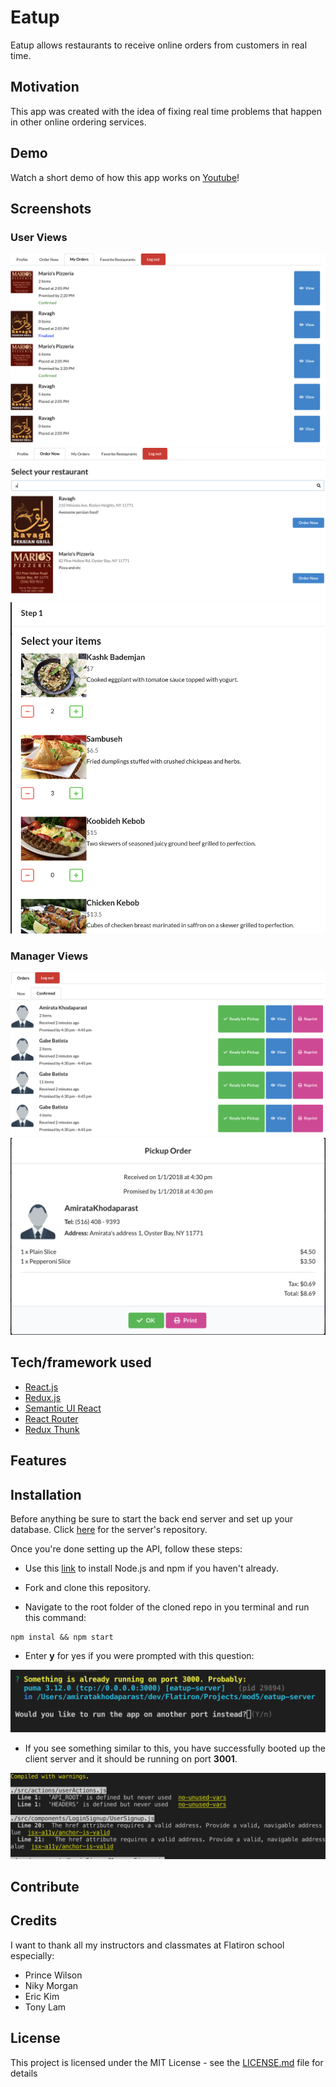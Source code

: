 # Eatup

Eatup allows restaurants to receive online orders from customers in real time.

## Motivation

This app was created with the idea of fixing real time problems that happen in other online ordering services.

## Demo

Watch a short demo of how this app works on [Youtube](https://youtu.be/O9pYRAWddMY)!

## Screenshots

### User Views

![My orders](src/assets/images/readme/user_my_orders.png)
![Searched restaurants](src/assets/images/readme/user_searched_restaurants.png)
![Order: first step](src/assets/images/readme/user_select_items.png)

### Manager Views

![My orders](src/assets/images/readme/manager_my_orders.png)
![View order](src/assets/images/readme/manager_view_order.png)

## Tech/framework used

- [React.js](https://reactjs.org/)
- [Redux.js](https://redux.js.org/)
- [Semantic UI React](https://react.semantic-ui.com/)
- [React Router](https://github.com/ReactTraining/react-router/tree/master/packages/react-router-dom)
- [Redux Thunk](https://github.com/reduxjs/redux-thunk)

## Features

## Installation

Before anything be sure to start the back end server and set up your database. Click [here](http://github.com/amiratak88/eatup-server) for the server's repository.

Once you're done setting up the API, follow these steps:

- Use this [link](https://nodejs.org/en/download/) to install Node.js and npm if you haven't already. 

- Fork and clone this repository.

- Navigate to the root folder of the cloned repo in you terminal and run this command:
```
npm instal && npm start
```
- Enter **y** for yes if you were prompted with this question:

![Port already in use!](src/assets/images/readme/port_already_in_use_prompt.png)

- If you see something similar to this, you have successfully booted up the client server and it should be running on port **3001**.

![Installation Finished](src/assets/images/readme/installation_final_page.png)

## Contribute

## Credits

I want to thank all my instructors and classmates at Flatiron school especially:
- Prince Wilson
- Niky Morgan
- Eric Kim
- Tony Lam

## License

This project is licensed under the MIT License - see the [LICENSE.md](LICENSE.md) file for details